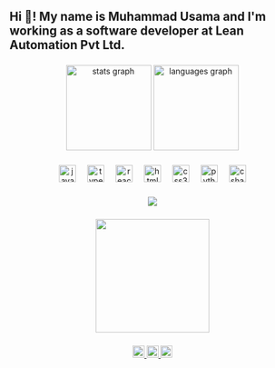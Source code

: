 <h2 align="left">Hi 👋! My name is Muhammad Usama and I'm working as a software developer at Lean Automation Pvt Ltd.</h2>

###

<div align="center">
  <img src="https://github-readme-stats.vercel.app/api?username=usamarana01&hide_title=false&hide_rank=false&show_icons=true&include_all_commits=true&count_private=true&disable_animations=false&theme=dracula&locale=en&hide_border=false" height="150" alt="stats graph"  />
  <img src="https://github-readme-stats.vercel.app/api/top-langs?username=usamarana01&locale=en&hide_title=false&layout=compact&card_width=320&langs_count=5&theme=dracula&hide_border=false" height="150" alt="languages graph"  />
</div>

###

<div align="center">
  <img src="https://cdn.jsdelivr.net/gh/devicons/devicon/icons/javascript/javascript-original.svg" height="30" alt="javascript logo"  />
  <img width="12" />
  <img src="https://cdn.jsdelivr.net/gh/devicons/devicon/icons/typescript/typescript-original.svg" height="30" alt="typescript logo"  />
  <img width="12" />
  <img src="https://cdn.jsdelivr.net/gh/devicons/devicon/icons/react/react-original.svg" height="30" alt="react logo"  />
  <img width="12" />
  <img src="https://cdn.jsdelivr.net/gh/devicons/devicon/icons/html5/html5-original.svg" height="30" alt="html5 logo"  />
  <img width="12" />
  <img src="https://cdn.jsdelivr.net/gh/devicons/devicon/icons/css3/css3-original.svg" height="30" alt="css3 logo"  />
  <img width="12" />
  <img src="https://cdn.jsdelivr.net/gh/devicons/devicon/icons/python/python-original.svg" height="30" alt="python logo"  />
  <img width="12" />
  <img src="https://cdn.jsdelivr.net/gh/devicons/devicon/icons/csharp/csharp-original.svg" height="30" alt="csharp logo"  />
</div>

###

<div align="center">
  <img src="https://profile-counter.glitch.me/usamarana01/count.svg?"  />
</div>

###

<div align="center">
  <img height="200" src="https://media.giphy.com/media/f3KwliaH4MLtli8z7D/giphy.gif?cid=ecf05e474ebs9qqo2js49c3e5casgekgrg7jasol1k65b1sv&ep=v1_gifs_search&rid=giphy.gif&ct=g"  />
</div>

###

<div align="center">
  <a href="www.linkedin.com/in/muhammad-usama-0307aa1ba" target="_blank">
    <img src="https://img.shields.io/static/v1?message=LinkedIn&logo=linkedin&label=&color=0077B5&logoColor=white&labelColor=&style=for-the-badge" height="21" alt="linkedin logo"  />
  </a>
  <a href="https://www.instagram.com/usama.techie?igsh=aWs2NHNpMmFzNmtm" target="_blank">
    <img src="https://img.shields.io/static/v1?message=Instagram&logo=instagram&label=&color=E4405F&logoColor=white&labelColor=&style=for-the-badge" height="21" alt="instagram logo"  />
  </a>
  <a href="https://x.com/UsamaRajput01?t=ortTSEc3DYesDpa2Ota_AQ&s=09" target="_blank">
    <img src="https://img.shields.io/static/v1?message=Twitter&logo=twitter&label=&color=1DA1F2&logoColor=white&labelColor=&style=for-the-badge" height="21" alt="twitter logo"  />
  </a>
</div>

###
